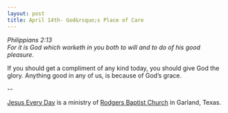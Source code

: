 ```yaml
---
layout: post
title: April 14th- God&rsquo;s Place of Care
---
```


_Philippians 2:13  
For it is God which worketh in you both to will and to do of his
good pleasure._

If you should get a compliment of any kind today, you should give
God the glory. Anything good in any of us, is because of God&rsquo;s
grace.

 --

<a href=http://jesuseveryday.net>Jesus Every Day</a> is a ministry of <a href=http://rodgersbaptist.net>Rodgers Baptist Church</a> in Garland, Texas.
